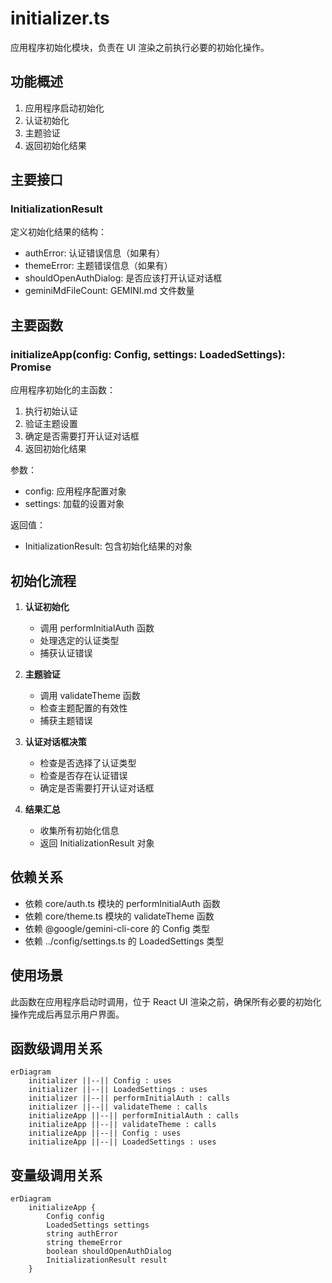 # initializer.ts

应用程序初始化模块，负责在 UI 渲染之前执行必要的初始化操作。

## 功能概述

1. 应用程序启动初始化
2. 认证初始化
3. 主题验证
4. 返回初始化结果

## 主要接口

### InitializationResult
定义初始化结果的结构：
- authError: 认证错误信息（如果有）
- themeError: 主题错误信息（如果有）
- shouldOpenAuthDialog: 是否应该打开认证对话框
- geminiMdFileCount: GEMINI.md 文件数量

## 主要函数

### initializeApp(config: Config, settings: LoadedSettings): Promise<InitializationResult>
应用程序初始化的主函数：
1. 执行初始认证
2. 验证主题设置
3. 确定是否需要打开认证对话框
4. 返回初始化结果

参数：
- config: 应用程序配置对象
- settings: 加载的设置对象

返回值：
- InitializationResult: 包含初始化结果的对象

## 初始化流程

1. **认证初始化**
   - 调用 performInitialAuth 函数
   - 处理选定的认证类型
   - 捕获认证错误

2. **主题验证**
   - 调用 validateTheme 函数
   - 检查主题配置的有效性
   - 捕获主题错误

3. **认证对话框决策**
   - 检查是否选择了认证类型
   - 检查是否存在认证错误
   - 确定是否需要打开认证对话框

4. **结果汇总**
   - 收集所有初始化信息
   - 返回 InitializationResult 对象

## 依赖关系

- 依赖 core/auth.ts 模块的 performInitialAuth 函数
- 依赖 core/theme.ts 模块的 validateTheme 函数
- 依赖 @google/gemini-cli-core 的 Config 类型
- 依赖 ../config/settings.ts 的 LoadedSettings 类型

## 使用场景

此函数在应用程序启动时调用，位于 React UI 渲染之前，确保所有必要的初始化操作完成后再显示用户界面。

## 函数级调用关系

```mermaid
erDiagram
    initializer ||--|| Config : uses
    initializer ||--|| LoadedSettings : uses
    initializer ||--|| performInitialAuth : calls
    initializer ||--|| validateTheme : calls
    initializeApp ||--|| performInitialAuth : calls
    initializeApp ||--|| validateTheme : calls
    initializeApp ||--|| Config : uses
    initializeApp ||--|| LoadedSettings : uses
```

## 变量级调用关系

```mermaid
erDiagram
    initializeApp {
        Config config
        LoadedSettings settings
        string authError
        string themeError
        boolean shouldOpenAuthDialog
        InitializationResult result
    }
```